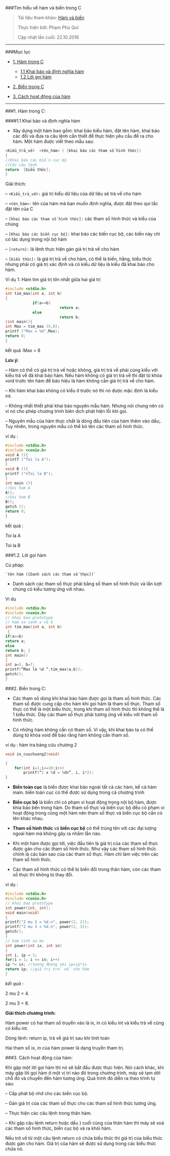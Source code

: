 ###Tìm hiểu về hàm và biến trong C

> Tài liệu tham khảo: [Hàm và biến](https://easylearnc.wordpress.com/2015/04/18/ham-bien-toan-cucbien-cuc-bo-trong-c/)
>
> Thực hiện bởi: Phạm Phú Quí
>
> Cập nhật lần cuối: 22.10.2016

----

###Mục lục

- [1. Hàm trong C](#ham)
	
	- [1.1 Khai báo và định nghĩa hàm](#khaibao)
	- [1.2 Lời gọi hàm](#goiham)

- [2. Biến trong C](#bien)
- [3. Cách hoạt động của hàm](#hoatdong)

----

<a name="ham"> </a>

###1. Hàm trong C:

<a name="khaibao"> </a>

####1.1 Khai báo và định nghĩa hàm

- Xây dựng một hàm bao gồm: khai báo kiểu hàm, đặt tên hàm, khai báo các đối và đưa ra câu lệnh cần thiết để thực hiện yêu cầu đề ra cho hàm. Một hàm được viết theo mẫu sau:

```C
<Kiểu_trả_về>  <tên_hàm> ( [khai báo các tham số hình thức])
{
//Khai báo các biến cục bộ
//Các câu lệnh
return  [biểu thức];
}
```

Giải thích:

–     `<Kiểu_trả_về>:` giá trị kiểu dữ liệu của dữ liệu sẽ trả về cho hàm

–      `<tên_hàm>:` tên của hàm mà bạn muốn định nghĩa, được đặt theo qui tắc đặt tên của C

–      `[khai báo các tham số hình thức]:` các tham số hình thức và kiểu của chúng

–      `[Khai báo các biến cục bộ]:` khai báo các biến cục bộ, các biến này chỉ có tác dụng trong nội bộ hàm

–      `[return]:` là lệnh thực hiện gán giá trị trả về cho hàm

–      `[biểu thức]:` là giá trị trả về cho hàm, có thể là biến, hằng, biểu thức nhưng phải có giá trị xác định và có kiểu dữ liệu là kiểu đã khai báo cho hàm.

 

Ví dụ 1: Hàm tìm giá trị lớn nhất giữa hai giá trị

```C
#include <stdio.h>
int tim_max(int a, int b)
{
            if(a>=b)
                        return a;
            else
                        return b;
}int main(){
int Max = tim_max (5,8);
printf ("Max = %d",Max);
return 0;
}
```

kết quả :Max = 8

**Lưu ý:**

– Hàm có thể có giá trị trả về hoặc không, giá trị trả về phải cùng kiểu với kiểu trả về đã khai báo hàm. Nếu hàm không có giá trị trả về thì đặt từ khóa void trước tên hàm để báo hiệu là hàm không cần giá trị trả về cho hàm.

– Khi hàm khai báo không có kiểu ở trước nó thì nó được mặc định là kiểu int.

– Không nhất thiết phải khai báo nguyên mẫu hàm. Nhưng nói chung nên có vì nó cho phép chương trình biên dịch phát hiện lỗi khi gọi.

– Nguyên mẫu của hàm thực chất là dòng đầu tiên của hàm thêm vào dấu;. Tuy nhiên, trong nguyên mẫu có thể bỏ tên các tham số hình thức.

ví dụ :

```C
#include <stdio.h>
#include <conio.h>
void A (){
printf ("Toi la A");
}
void B (){
printf ("nToi la B");
}
int main (){
//Goi ham A
A();
//Goi ham B
B();
getch ();
return 0;
}
```

kết quả :

Toi la A

Toi la B

<a name="goiham"> </a>

###1.2. Lời gọi hàm

Cú pháp:

	`tên hàm ([Danh sách các tham số thực])`

 
- Danh sách các tham số thực phải bằng số tham số hình thức và lần lượt chúng có kiểu tương ứng với nhau.

Ví dụ 

```C
#include <stdio.h>
#include <conio.h>
// khai bao prototype
// ham so sanh a và b
int tim_max(int a, int b)
 {
if(a>=b)
return a;
else
return b; }
int main()
{
int a=5, b=7;
printf(“Max là %d ”,tim_max(a,b));
getch();
}
```
<a name="bien"> </a>

###2. Biến trong C:

- Các tham số dùng khi khai báo hàm được gọi là tham số hình thức. Các tham số được cung cấp cho hàm khi gọi hàm là tham số thực. Tham số thực có thể là một biểu thức, trong khi tham số hình thức thì không thể là 1 biểu thức. Dãy các tham số thực phải tương ứng về kiểu với tham số hình thức.

- Có những hàm không cần có tham số. Vì vậy, khi khai báo ta có thể dùng từ khóa void để báo rằng hàm không cần tham số.

ví dụ : hàm tra bảng cửu chương 2

```C
void in_cuuchuong2(void)

{
    for(int i=1;i<=10;i++)
        printf(“2 x %d = %dn”, i, i*2);
}
```
 
- **Biến toàn cục** là biến được khai báo ngoài tất cả các hàm, kể cả hàm main. biến toàn cục có thể được sử dụng trong cả chương trình

- **Biến cục bộ** là biến chỉ có phạm vi hoạt động trọng nội bộ hàm, được khia báo bên trong hàm. Do tham số thực và biến cục bộ đều có phạm vi hoạt động trong cùng một hàm nên tham số thực và biến cục bộ cần có tên khác nhau.

- **Tham số hình thức** và **biến cục bộ** có thể trùng tên với các đại lượng ngoài hàm mà không gây ra nhầm lẫn nào.

- Khi một hàm được gọi tới, việc đầu tiên là giá trị của các tham số thực được gán cho các tham số hình thức. Như vậy các tham số hình thức chính là các bản sao của các tham số thực.  Hàm chỉ làm việc trên các tham số hình thức.

- Các tham số hình thức có thể bị biến đổi trong thân hàm, còn các tham số thực thì không bị thay đổi.

ví dụ :

```C
#include <stdio.h>
#include <conio.h>
// khai bao prototype
int power(int, int);
void main(void)
{
printf("2 mu 2 = %d.n", power(2, 2));
printf("2 mu 3 = %d.n", power(2, 3));
getch();
}
// ham tinh so mu
int power(int ix, int in)
{
int i, ip = 1;
for(i = 1; i <= in; i++)
ip *= ix; //tương đương với ip=ip*ix
return ip; //giá trị trả về cho hàm
}
```

*kết quả :*

2 mu 2 = 4.

2 mu 3 = 8.

**Giải thích chương trình:**

Hàm power có hai tham số truyền vào là ix, in có kiểu int và kiểu trả về cũng có kiểu int.

Dòng lệnh: return ip, trả về giá trị sau khi tính toán

Hai tham số ix, in của hàm power là dạng truyền tham trị.

<a name="hoatdong"> </a>

###3. Cách hoạt động của hàm:

Khi gặp một lời gọi hàm thì nó sẽ bắt đầu được thực hiện. Nói cách khác, khi máy gặp lời gọi hàm ở một vị trí nào đó trong chương trình, máy sẽ tạm dời chỗ đó và chuyển đến hàm tương ứng. Quá trình đó diễn ra theo trình tự sau:

–   Cấp phát bộ nhớ cho các biến cục bộ.

–   Gán giá trị của các tham số thực cho các tham số hình thức tương ứng.

–   Thực hiện các câu lệnh trong thân hàm.

–   Khi gặp câu lệnh return hoặc dấu } cuối cùng của thân hàm thì máy sẽ xoá các tham số hình thức, biến cục bộ và ra khỏi hàm.

Nếu trở về từ một câu lệnh return có chứa biểu thức thì giá trị của biểu thức được gán cho hàm. Giá trị của hàm sẽ được sử dụng trong các biểu thức chứa nó.
